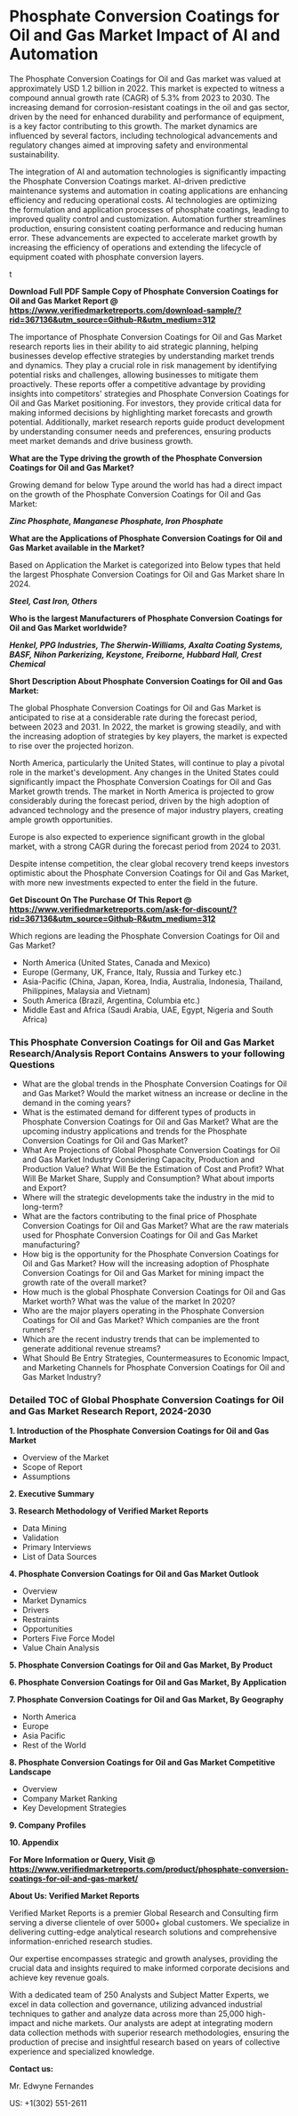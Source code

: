 <meta name="title" content="Global Phosphate Conversion Coatings for Oil and Gas Market Impact of AI and Automation"><meta name="description" content="The Phosphate Conversion Coatings for Oil and Gas market was valued at approximately USD 1.2 billion in 2022. This market is expected to witness a compound annual grow"><meta name="title" content="Phosphate Conversion Coatings for Oil and Gas Market Size, Share, Scope, Trends, Growth, Opportunities, Analysis, Forecast"><h1>Phosphate Conversion Coatings for Oil and Gas Market Impact of AI and Automation</h1><p>The Phosphate Conversion Coatings for Oil and Gas market was valued at approximately USD 1.2 billion in 2022. This market is expected to witness a compound annual growth rate (CAGR) of 5.3% from 2023 to 2030. The increasing demand for corrosion-resistant coatings in the oil and gas sector, driven by the need for enhanced durability and performance of equipment, is a key factor contributing to this growth. The market dynamics are influenced by several factors, including technological advancements and regulatory changes aimed at improving safety and environmental sustainability.</p><p>The integration of AI and automation technologies is significantly impacting the Phosphate Conversion Coatings market. AI-driven predictive maintenance systems and automation in coating applications are enhancing efficiency and reducing operational costs. AI technologies are optimizing the formulation and application processes of phosphate coatings, leading to improved quality control and customization. Automation further streamlines production, ensuring consistent coating performance and reducing human error. These advancements are expected to accelerate market growth by increasing the efficiency of operations and extending the lifecycle of equipment coated with phosphate conversion layers.</p>t</p><p id="" class=""><strong>Download Full PDF Sample Copy of Phosphate Conversion Coatings for Oil and Gas Market Report @ <a href="https://www.verifiedmarketreports.com/download-sample/?rid=367136&utm_source=Github-R&utm_medium=312" target="_blank">https://www.verifiedmarketreports.com/download-sample/?rid=367136&utm_source=Github-R&utm_medium=312</a></strong></p><p>The importance of&nbsp;Phosphate Conversion Coatings for Oil and Gas Market research reports lies in their ability to aid strategic planning, helping businesses develop effective strategies by understanding market trends and dynamics. They play a crucial role in risk management by identifying potential risks and challenges, allowing businesses to mitigate them proactively. These reports offer a competitive advantage by providing insights into competitors' strategies and Phosphate Conversion Coatings for Oil and Gas Market positioning. For investors, they provide critical data for making informed decisions by highlighting market forecasts and growth potential. Additionally, market research reports guide product development by understanding consumer needs and preferences, ensuring products meet market demands and drive business growth.</p><p><strong>What are the&nbsp;Type driving the growth of the Phosphate Conversion Coatings for Oil and Gas Market?</strong></p><p id="" class="">Growing demand for below Type around the world has had a direct impact on the growth of the Phosphate Conversion Coatings for Oil and Gas Market:</p><em><strong>Zinc Phosphate, Manganese Phosphate, Iron Phosphate</strong></em></p><strong>What are the&nbsp;Applications&nbsp;of Phosphate Conversion Coatings for Oil and Gas Market available in the Market?</strong></p><p id="" class="">Based on Application the Market is categorized into Below types that held the largest Phosphate Conversion Coatings for Oil and Gas Market share In 2024.</p><em><strong>Steel, Cast Iron, Others</strong></em></p><strong>Who is the largest Manufacturers of Phosphate Conversion Coatings for Oil and Gas Market worldwide?</strong></p><p><em><strong>Henkel, PPG Industries, The Sherwin-Williams, Axalta Coating Systems, BASF, Nihon Parkerizing, Keystone, Freiborne, Hubbard Hall, Crest Chemical</strong></em></p><p id="" class=""><strong>Short Description About Phosphate Conversion Coatings for Oil and Gas Market:</strong></p><p>The global Phosphate Conversion Coatings for Oil and Gas Market is anticipated to rise at a considerable rate during the forecast period, between 2023 and 2031. In 2022, the market is growing steadily, and with the increasing adoption of strategies by key players, the market is expected to rise over the projected horizon.</p><p>North America, particularly the United States, will continue to play a pivotal role in the market's development. Any changes in the United States could significantly impact the Phosphate Conversion Coatings for Oil and Gas Market growth trends. The market in North America is projected to grow considerably during the forecast period, driven by the high adoption of advanced technology and the presence of major industry players, creating ample growth opportunities.</p><p>Europe is also expected to experience significant growth in the global market, with a strong CAGR during the forecast period from 2024 to 2031.</p><p>Despite intense competition, the clear global recovery trend keeps investors optimistic about the Phosphate Conversion Coatings for Oil and Gas Market, with more new investments expected to enter the field in the future.</p><p id="" class=""><strong>Get Discount On The Purchase Of This Report @ <a href="https://www.verifiedmarketreports.com/ask-for-discount/?rid=367136&utm_source=Github-R&utm_medium=312" target="_blank">https://www.verifiedmarketreports.com/ask-for-discount/?rid=367136&utm_source=Github-R&utm_medium=312</a></strong></p>Which regions are leading the Phosphate Conversion Coatings for Oil and Gas Market?</p><ul><li>North America (United States, Canada and Mexico)</li><li>Europe (Germany, UK, France, Italy, Russia and Turkey etc.)</li><li>Asia-Pacific (China, Japan, Korea, India, Australia, Indonesia, Thailand, Philippines, Malaysia and Vietnam)</li><li>South America (Brazil, Argentina, Columbia etc.)</li><li>Middle East and Africa (Saudi Arabia, UAE, Egypt, Nigeria and South Africa)</li></ul><h3 id="" class="">This Phosphate Conversion Coatings for Oil and Gas Market Research/Analysis Report Contains Answers to your following Questions</h3><ul><li>What are the global trends in the Phosphate Conversion Coatings for Oil and Gas Market? Would the market witness an increase or decline in the demand in the coming years?</li><li>What is the estimated demand for different types of products in Phosphate Conversion Coatings for Oil and Gas Market? What are the upcoming industry applications and trends for the Phosphate Conversion Coatings for Oil and Gas Market?</li><li>What Are Projections of Global Phosphate Conversion Coatings for Oil and Gas Market Industry Considering Capacity, Production and Production Value? What Will Be the Estimation of Cost and Profit? What Will Be Market Share, Supply and Consumption? What about imports and Export?</li><li>Where will the strategic developments take the industry in the mid to long-term?</li><li>What are the factors contributing to the final price of Phosphate Conversion Coatings for Oil and Gas Market? What are the raw materials used for Phosphate Conversion Coatings for Oil and Gas Market manufacturing?</li><li>How big is the opportunity for the Phosphate Conversion Coatings for Oil and Gas Market? How will the increasing adoption of Phosphate Conversion Coatings for Oil and Gas Market for mining impact the growth rate of the overall market?</li><li>How much is the global Phosphate Conversion Coatings for Oil and Gas Market worth? What was the value of the market In 2020?</li><li>Who are the major players operating in the Phosphate Conversion Coatings for Oil and Gas Market? Which companies are the front runners?</li><li>Which are the recent industry trends that can be implemented to generate additional revenue streams?</li><li>What Should Be Entry Strategies, Countermeasures to Economic Impact, and Marketing Channels for Phosphate Conversion Coatings for Oil and Gas Market Industry?</li></ul><h3 id="" class="">Detailed TOC of Global Phosphate Conversion Coatings for Oil and Gas Market Research Report, 2024-2030</h3><p id="" class=""><strong>1. Introduction of the Phosphate Conversion Coatings for Oil and Gas Market</strong></p><ul><li>Overview of the Market</li><li>Scope of Report</li><li>Assumptions</li></ul><p id="" class=""><strong>2. Executive Summary</strong></p><p id="" class=""><strong>3. Research Methodology of Verified Market Reports</strong></p><ul><li>Data Mining</li><li>Validation</li><li>Primary Interviews</li><li>List of Data Sources</li></ul><p id="" class=""><strong>4. Phosphate Conversion Coatings for Oil and Gas Market Outlook</strong></p><ul><li>Overview</li><li>Market Dynamics</li><li>Drivers</li><li>Restraints</li><li>Opportunities</li><li>Porters Five Force Model</li><li>Value Chain Analysis</li></ul><p id="" class=""><strong>5. Phosphate Conversion Coatings for Oil and Gas Market, By Product</strong></p><p id="" class=""><strong>6. Phosphate Conversion Coatings for Oil and Gas Market, By Application</strong></p><p id="" class=""><strong>7. Phosphate Conversion Coatings for Oil and Gas Market, By Geography</strong></p><ul><li>North America</li><li>Europe</li><li>Asia Pacific</li><li>Rest of the World</li></ul><p id="" class=""><strong>8. Phosphate Conversion Coatings for Oil and Gas Market Competitive Landscape</strong></p><ul><li>Overview</li><li>Company Market Ranking</li><li>Key Development Strategies</li></ul><p id="" class=""><strong>9. Company Profiles</strong></p><p id="" class=""><strong>10. Appendix</strong></p><p id="" class=""><strong>For More Information or Query, Visit @ <a href="https://www.verifiedmarketreports.com/product/phosphate-conversion-coatings-for-oil-and-gas-market/" target="_blank">https://www.verifiedmarketreports.com/product/phosphate-conversion-coatings-for-oil-and-gas-market/</a></strong></p><p id="" class=""><strong>About Us: Verified Market Reports</strong></p><p id="" class="">Verified Market Reports is a premier Global Research and Consulting firm serving a diverse clientele of over 5000+ global customers. We specialize in delivering cutting-edge analytical research solutions and comprehensive information-enriched research studies.</p><p id="" class="">Our expertise encompasses strategic and growth analyses, providing the crucial data and insights required to make informed corporate decisions and achieve key revenue goals.</p><p id="" class="">With a dedicated team of 250 Analysts and Subject Matter Experts, we excel in data collection and governance, utilizing advanced industrial techniques to gather and analyze data across more than 25,000 high-impact and niche markets. Our analysts are adept at integrating modern data collection methods with superior research methodologies, ensuring the production of precise and insightful research based on years of collective experience and specialized knowledge.</p><p id="" class=""><strong>Contact us:</strong></p><p id="" class="">Mr. Edwyne Fernandes</p><p id="" class="">US: +1(302) 551-2611</p>